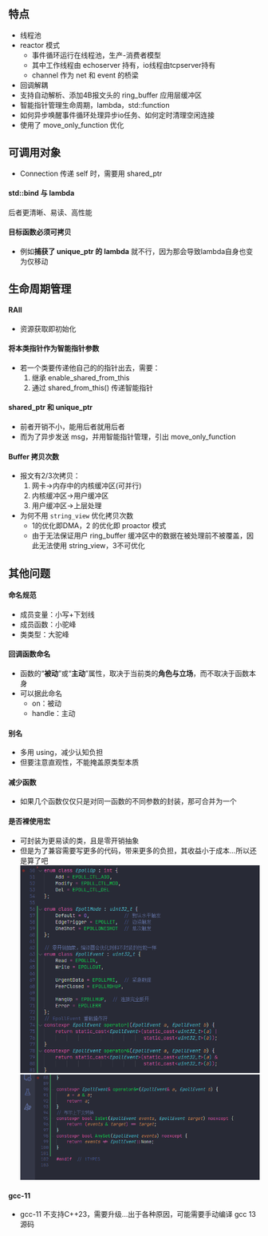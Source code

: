 ## 特点
- 线程池
- reactor 模式
	- 事件循环运行在线程池，生产-消费者模型
	- 其中工作线程由 echoserver 持有，io线程由tcpserver持有
	- channel 作为 net 和 event 的桥梁
- 回调解耦
- 支持自动解析、添加4B报文头的 ring_buffer 应用层缓冲区
- 智能指针管理生命周期，lambda，std::function
- 如何异步唤醒事件循环处理异步io任务、如何定时清理空闲连接
- 使用了 move_only_function 优化


## 可调用对象
- Connection 传递 self 时，需要用 shared_ptr
#### std::bind 与 lambda
后者更清晰、易读、高性能

#### 目标函数必须可拷贝
- 例如**捕获了 unique_ptr 的 lambda** 就不行，因为那会导致lambda自身也变为仅移动


## 生命周期管理
#### RAII
- 资源获取即初始化

#### 将本类指针作为智能指针参数
- 若一个类要传递他自己的的指针出去，需要：
	1. 继承 enable_shared_from_this 
	2. 通过 shared_from_this() 传递智能指针
#### shared_ptr 和 unique_ptr
- 前者开销不小，能用后者就用后者
- 而为了异步发送 msg，并用智能指针管理，引出 move_only_function
#### Buffer 拷贝次数
- 报文有2/3次拷贝：
	1. 网卡->内存中的内核缓冲区(可并行)
	2. 内核缓冲区->用户缓冲区
	3. 用户缓冲区->上层处理
-  为何不用 `string_view` 优化拷贝次数
	- 1的优化即DMA，2 的优化即 proactor 模式
	- 由于无法保证用户 ring_buffer 缓冲区中的数据在被处理前不被覆盖，因此无法使用 string_view，3不可优化




## 其他问题
#### 命名规范
- 成员变量：小写+下划线
- 成员函数：小驼峰
- 类类型：大驼峰
#### 回调函数命名
- 函数的“**被动**”或“**主动**”属性，取决于当前类的**角色与立场**，而不取决于函数本身
- 可以据此命名
	- on：被动
	- handle：主动
#### 别名
- 多用 using，减少认知负担
- 但要注意直观性，不能掩盖原类型本质
#### 减少函数
- 如果几个函数仅仅只是对同一函数的不同参数的封装，那可合并为一个
#### 是否裸使用宏
- 可封装为更易读的类，且是零开销抽象
- 但是为了兼容需要写更多的代码，带来更多的负担，其收益小于成本...所以还是算了吧
![](assets/Pasted%20image%2020250617134752.png)
![](assets/Pasted%20image%2020250617134804.png)




#### gcc-11
- gcc-11 不支持C++23，需要升级...出于各种原因，可能需要手动编译 gcc 13 源码